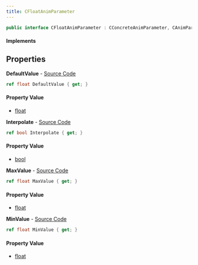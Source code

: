 ```yaml
---
title: CFloatAnimParameter
---
```


```csharp
public interface CFloatAnimParameter : CConcreteAnimParameter, CAnimParameterBase, ISchemaClass<CAnimParameterBase>, ISchemaClass<CConcreteAnimParameter>, ISchemaClass<CFloatAnimParameter>, ISchemaField, ISchemaClass, INativeHandle
```

#### Implements

## Properties

**DefaultValue** - [Source Code](https://github.com/swiftly-solution/swiftlys2/blob/master/managed/src/SwiftlyS2.Generated/Schemas/Interfaces/CFloatAnimParameter.cs#L16)

```csharp
ref float DefaultValue { get; }
```

#### Property Value

- [float](https://learn.microsoft.com/dotnet/api/system.single)

**Interpolate** - [Source Code](https://github.com/swiftly-solution/swiftlys2/blob/master/managed/src/SwiftlyS2.Generated/Schemas/Interfaces/CFloatAnimParameter.cs#L22)

```csharp
ref bool Interpolate { get; }
```

#### Property Value

- [bool](https://learn.microsoft.com/dotnet/api/system.boolean)

**MaxValue** - [Source Code](https://github.com/swiftly-solution/swiftlys2/blob/master/managed/src/SwiftlyS2.Generated/Schemas/Interfaces/CFloatAnimParameter.cs#L20)

```csharp
ref float MaxValue { get; }
```

#### Property Value

- [float](https://learn.microsoft.com/dotnet/api/system.single)

**MinValue** - [Source Code](https://github.com/swiftly-solution/swiftlys2/blob/master/managed/src/SwiftlyS2.Generated/Schemas/Interfaces/CFloatAnimParameter.cs#L18)

```csharp
ref float MinValue { get; }
```

#### Property Value

- [float](https://learn.microsoft.com/dotnet/api/system.single)

